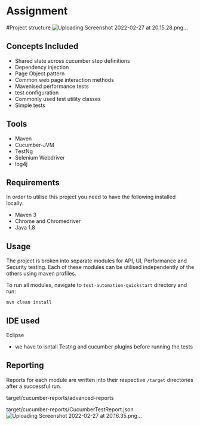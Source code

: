 # Assignment

#Project structure 
![Uploading Screenshot 2022-02-27 at 20.15.28.png…]()


## Concepts Included

* Shared state across cucumber step definitions
* Dependency injection
* Page Object pattern
* Common web page interaction methods
* Mavenised performance tests
* test configuration
* Commonly used test utility classes
* Simple tests

## Tools

* Maven
* Cucumber-JVM
* TestNg
* Selenium Webdriver
* log4j

## Requirements

In order to utilise this project you need to have the following installed locally:

* Maven 3
* Chrome and Chromedriver
* Java 1.8



## Usage

The project is broken into separate modules for API, UI, Performance and Security testing. Each of these modules can be utilised independently of the others using maven profiles.

To run all modules, navigate to `test-automation-quickstart` directory and run:

`mvn clean install`

## IDE used 
 Eclipse 
 - we have to isntall Testng and cucumber plugins before running the tests 


## Reporting

Reports for each module are written into their respective `/target` directories after a successful run.

target/cucumber-reports/advanced-reports

target/cucumber-reports/CucumberTestReport.json
![Uploading Screenshot 2022-02-27 at 20.16.35.png…]()


